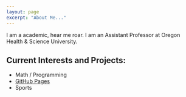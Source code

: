 ```yaml
---
layout: page
excerpt: "About Me..."
---
```


I am a academic, hear me roar. I am an Assistant Professor at Oregon Health & Science University.

## Current Interests and Projects:

- Math / Programming
- [GitHub Pages](http://pjoshi23.github.io)
- Sports
